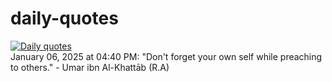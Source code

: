 # daily-quotes
[![Daily quotes](https://github.com/ceepu8/daily-quotes/actions/workflows/daily-quote.yml/badge.svg)](https://github.com/ceepu8/daily-quotes/actions/workflows/daily-quote.yml)<br/>
January 06, 2025 at 04:40 PM: "Don't forget your own self while preaching to others." - Umar ibn Al-Khattāb (R.A)
